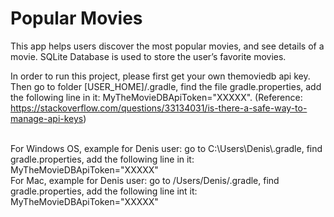 # Popular Movies

This app helps users discover the most popular movies, and see details of a movie. SQLite Database is used to store the user’s favorite movies.

In order to run this project, please first get your own themoviedb api key. Then go to folder [USER_HOME]/.gradle, find the file gradle.properties, add the following line in it: MyTheMovieDBApiToken="XXXXX". (Reference: https://stackoverflow.com/questions/33134031/is-there-a-safe-way-to-manage-api-keys)

<br/>
For Windows OS, example for Denis user:
go to C:\Users\Denis\.gradle, find gradle.properties, add the following line in it: MyTheMovieDBApiToken="XXXXX"

<br/>
For Mac, example for Denis user:
go to /Users/Denis/.gradle, find gradle.properties, add the following line int it: MyTheMovieDBApiToken="XXXXX"
